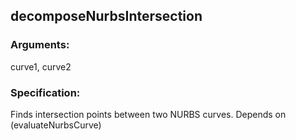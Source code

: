 ## decomposeNurbsIntersection
### Arguments: 
curve1, curve2
### Specification: 
Finds intersection points between two NURBS curves. Depends on (evaluateNurbsCurve)
